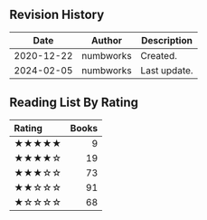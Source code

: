 ## Revision History

|Date|Author|Description|
|---|---|---|
|2020-12-22|numbworks|Created.|
|2024-02-05|numbworks|Last update.|

## Reading List By Rating

| Rating   |   Books |
|:---------|--------:|
| ★★★★★    |       9 |
| ★★★★☆    |      19 |
| ★★★☆☆    |      73 |
| ★★☆☆☆    |      91 |
| ★☆☆☆☆    |      68 |
